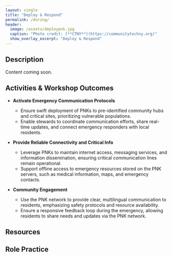 ```yaml
---
layout: single
title: "Deploy & Respond"
permalink: /during/
header:
  image: /assets/deploypnk.jpg
  caption: "Photo credit: [**CTNY**](https://communitytechny.org)"
  show_overlay_excerpt: "Deploy & Respond"
---
```


## Description
Content coming soon.

## Activities & Workshop Outcomes

- **Activate Emergency Communication Protocols**
  - Ensure swift deployment of PNKs to pre-identified community hubs and critical sites, prioritizing vulnerable populations.
  - Enable stewards to coordinate communication efforts, share real-time updates, and connect emergency responders with local residents.

- **Provide Reliable Connectivity and Critical Info** 
  - Leverage PNKs to maintain internet access, messaging services, and information dissemination, ensuring critical communication lines remain operational.
  - Support offline access to emergency resources stored on the PNK servers, such as medical information, maps, and emergency contacts.

- **Community Engagement**
  - Use the PNK network to provide clear, multilingual communication to residents, emphasizing safety protocols and resource availability.
  - Ensure a responsive feedback loop during the emergency, allowing residents to share needs and updates via the PNK network.

## Resources

## Role Practice
